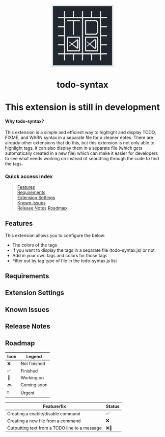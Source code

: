 <p align="center"><img src="images/TODO syntax.png" width="200"></p>
<h1 align="center">todo-syntax</h1>
<h1 align="center">This extension is still in development</h1>

#### Why todo-syntax?
This extension is a simple and efficient way to highlight and display TODO, FIXME, and WARN syntax in a separate file for a cleaner notes. There are already other extensions that do this, but this extension is not only able to highlight tags, it can also display them in a separate file (which gets automatically created in a new file) which can make it easier for developers to see what needs working on instead of searching through the code to find the tags.

### Quick access index
>[Features](#features)<br>
>[Requirements](#requirements)<br>
>[Extension Settings](#extension-settings)<br>
>[Known Issues](#known-issues)<br>
>[Release Notes](#release-notes)
>[Roadmap](#roadmap)

## Features
This extension allows you to configure the below:
* The colors of the tags
* If you want to display the tags in a separate file (todo-syntax.js) or not
* Add in your own tags and colors for those tags
* Filter out by tag type of file in the todo-syntax.js list

## Requirements

## Extension Settings

## Known Issues

## Release Notes

## Roadmap
|Icon| Legend |
|----| ------------|
|❌ | Not finished|
|✅ | Finished    |
|🦺 | Working on  |
|🔜 | Coming soon |
|❗ | Urgent      |

|Feature/fix|Status|
|-------|------|
|Creating a enable/disable command|✅|
|Creating a new file from a command|❌|
|Outputting text from a TODO line to a message|❌🦺|
